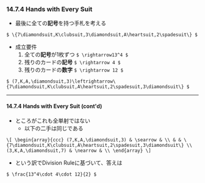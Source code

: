 ### 14.7.4 Hands with Every Suit

* 最後に全ての**記号**を持つ手札を考える

`$ \{7\diamondsuit,K\clubsuit,3\diamondsuit,A\heartsuit,2\spadesuit\} $`

* 成立要件
  1. 全ての**記号**が1枚ずつ `$ \rightarrow13^4 $`
  1. 残りのカードの**記号** `$ \rightarrow 4 $`
  1. 残りのカードの**数字** `$ \rightarrow 12 $`

`$ (7,K,A,\diamondsuit,3)\leftrightarrow\{7\diamondsuit,K\clubsuit,A\heartsuit,2\spadesuit,3\diamondsuit\} $`

---

#### 14.7.4 Hands with Every Suit (cont'd)

* ところがこれも全単射ではない
  * 以下の二手は同じである

`\[
\begin{array}{ccc}
 (7,K,A,\diamondsuit,3) & \searrow & \\
 & & \{7\diamondsuit,K\clubsuit,A\heartsuit,2\spadesuit,3\diamondsuit\} \\
 (3,K,A,\diamondsuit,7) & \nearrow & \\
\end{array}
\]`

* という訳でDivision Ruleに基づいて、答えは

`$ \frac{13^4\cdot 4\cdot 12}{2} $`
